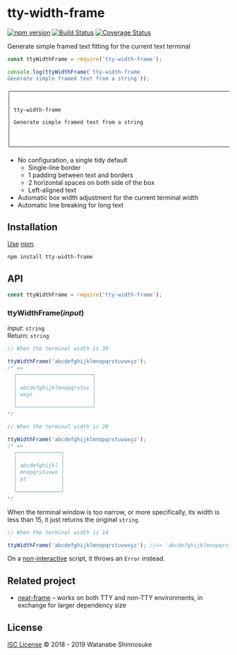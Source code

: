 # tty-width-frame

[![npm version](https://img.shields.io/npm/v/tty-width-frame.svg)](https://www.npmjs.com/package/tty-width-frame)
[![Build Status](https://travis-ci.com/shinnn/tty-width-frame.svg?branch=master)](https://travis-ci.com/shinnn/tty-width-frame)
[![Coverage Status](https://img.shields.io/coveralls/shinnn/tty-width-frame.svg)](https://coveralls.io/github/shinnn/tty-width-frame?branch=master)

Generate simple framed text fitting for the current text terminal

```javascript
const ttyWidthFrame = require('tty-width-frame');

console.log(ttyWidthFrame(`tty-width-frame
Generate simple framed text from a string`));
```

```
┌──────────────────────────────────────────────────────────────────────────┐
│                                                                          │
│ tty-width-frame                                                          │
│ Generate simple framed text from a string                                │
│                                                                          │
└──────────────────────────────────────────────────────────────────────────┘
```

* No configuration, a single tidy default
  * Single-line border
  * 1 padding between text and borders
  * 2 horizontal spaces on both side of the box
  * Left-aligned text
* Automatic box width adjustment for the current terminal width
* Automatic line breaking for long text

## Installation

[Use](https://docs.npmjs.com/cli/install) [npm](https://docs.npmjs.com/about-npm/).

```
npm install tty-width-frame
```

## API

```javascript
const ttyWidthFrame = require('tty-width-frame');
```

### ttyWidthFrame(*input*)

*input*: `string`  
Return: `string`

```javascript
// When the terminal width is 30

ttyWidthFrame('abcdefghijklmnopqrstuvwxyz');
/* =>
  ┌────────────────────────┐
  │                        │
  │ abcdefghijklmnopqrstuv │
  │ wxyz                   │
  │                        │
  └────────────────────────┘
*/

// When the terminal width is 20

ttyWidthFrame('abcdefghijklmnopqrstuvwxyz');
/* =>
  ┌──────────────┐
  │              │
  │ abcdefghijkl │
  │ mnopqrstuvwx │
  │ yz           │
  │              │
  └──────────────┘
*/
```

When the terminal window is too narrow, or more specifically, its width is less than 15, it just returns the original `string`.

```javascript
// When the terminal width is 14

ttyWidthFrame('abcdefghijklmnopqrstuvwxyz'); //=> 'abcdefghijklmnopqrstuvwxyz'
```

On a [non-interactive](https://www.tldp.org/LDP/abs/html/intandnonint.html) script, it throws an `Error` instead.

## Related project

* [neat-frame](https://github.com/shinnn/neat-frame) – works on both TTY and non-TTY environments, in exchange for larger dependency size

## License

[ISC License](./LICENSE) © 2018 - 2019 Watanabe Shinnosuke
